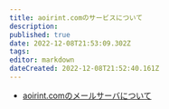 ```yaml
---
title: aoirint.comのサービスについて
description: 
published: true
date: 2022-12-08T21:53:09.302Z
tags: 
editor: markdown
dateCreated: 2022-12-08T21:52:40.161Z
---
```


- [aoirint.comのメールサーバについて](/aoirint_com_mail_server)
